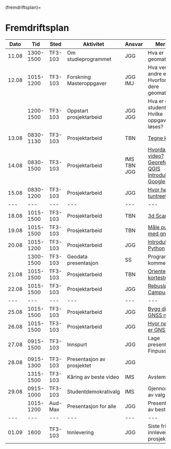 (fremdriftsplan)=
# Fremdriftsplan

| Dato  | Tid | Sted | Aktivitet | Ansvar |  Merknad |
| --- | --- | --- | --- | --- | --- |
| 11.08 | 1300-1500 | TF3-103 | Om studieprogrammet  | JGG | Hva er geomatikk? |
| 12.08 | 1015-1200 | TF3-103 | Forskning <br> Masteroppgaver | JGG <br> IMJ | Hva venter i andre enden? <br> Hvorfor valgte dere geomatikk? |
|       | 1200-1500 | TF3-103 | Oppstart prosjektarbeid | JGG <br> JGG | Hva er en student? <br> Hvilke oppgaver skal løses? |
| 13.08 | 0830-1130 | TF3-103 | Prosjektarbeid | TBN | [Tegne kart](/oppgaver/synfaring.md) |
| 14.08 | 0830-1500 | TF3-103 | Prosjektarbeid | IMS <br> TBN <br> JGG | [Hvordan lage video?](/oppgaver/video_intro.md) <br> [Georeferering i QGIS](/bruksanvisninger/qgis_georef.md) <br> [Introduksjon til Google Earth](/oppgaver/google_earth.md) |
| 15.08 | 0830-1200 | TF3-103 | Prosjektarbeid | JGG | [Hvor høyt er tuntreet?](/oppgaver/tuntreet.md) |
| --- | --- | --- | --- | --- | --- |
| 18.08 | 1015-1500 | TF3-103 | Prosjektarbeid | TBN | [3d Scanning](/oppgaver/3d_scanning.md) |
| 19.08 | 1015-1500 | TF3-103 | Prosjektarbeid | TBN | [Måle punkt med gnss](/oppgaver/gnss_punkt.md) |
| 20.08 | 1015-1200 | TF3-103 | Prosjektarbeid | JGG | [Introduksjon til Python](/oppgaver/python_intro.ipynb) |
|       | 1300-1500 | TF3-103 | Geodata presentasjon | SS | Program kommer... |
| 21.08 | 1015-1500 | TF3-103 | Prosjektarbeid | TBN | [Orienteringsløp korteste vei](/oppgaver/orienteringslop.md) |
| 22.08 | 1015-1500 | TF3-103 | Prosjektarbeid | JGG | [Rebusløp på Campus](/oppgaver/rebuslop.md) |
| --- | --- | --- | --- | --- | --- |
| 25.08 | 1015-1500 | TF3-103 | Prosjektarbeid | JGG | [Bygg din egen GNSS mottaker](/oppgaver/gnss_bygge.md) |
| 26.08 | 1015-1500 | TF3-103 | Prosjektarbeid | JGG | [Hvor nøyaktig er GNSS?](/oppgaver/gnss_noyaktighet.md) |
| 27.08 | 0915-1500 | TF3-103 | Innspurt | JGG | Lage presentasjon <br> Finpusse video |
| 28.08 | 0915-1300 | TF3-103 | Presentasjon av prosjektet | JGG | |
|       | 1315-1500 | TF3-103 | Kåring av beste video | IMS | Avstemning |
| 29.08 | 0915-1000 | TF3-103 | Studentdemokrativalg | IMS | Gjennomføring av valg |
|       | 1015-1200 | Aud-Max | Presentasjon for alle | JGG | Presentasjon av beste video |
| --- | --- | --- | --- | --- | --- |
| 01.09 | 1600 | TF3-103 | Innlevering | JGG | Siste frist for innlevering av prosjektrapport |
